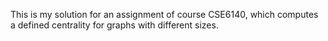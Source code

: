 This is my solution for an assignment of course CSE6140, which computes a defined centrality for graphs with different sizes.
